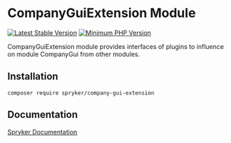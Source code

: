# CompanyGuiExtension Module
[![Latest Stable Version](https://poser.pugx.org/spryker/company-gui-extension/v/stable.svg)](https://packagist.org/packages/spryker/company-gui-extension)
[![Minimum PHP Version](https://img.shields.io/badge/php-%3E%3D%207.3-8892BF.svg)](https://php.net/)

CompanyGuiExtension module provides interfaces of plugins to influence on module CompanyGui from other modules.

## Installation

```
composer require spryker/company-gui-extension
```

## Documentation

[Spryker Documentation](https://academy.spryker.com/developing_with_spryker/module_guide/modules.html)
